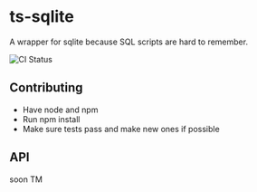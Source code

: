 # ts-sqlite
A wrapper for sqlite because SQL scripts are hard to remember.

![CI Status](https://travis-ci.org/Hayouung/ts-sqlite.svg?branch=master)

## Contributing
- Have node and npm
- Run npm install
- Make sure tests pass and make new ones if possible

## API
soon TM
